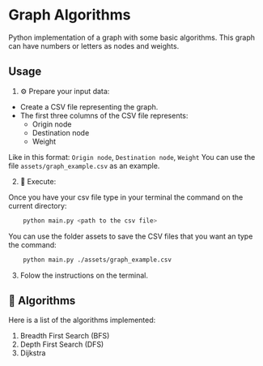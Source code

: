 # Graph Algorithms 
Python implementation of a graph with some basic algorithms. This graph can have numbers or letters as nodes and weights.

## Usage
1. ⚙️ Prepare your input data:

* Create a CSV file representing the graph.
* The first three columns of the CSV file represents:
    - Origin node
    - Destination node
    - Weight

Like in this format: `Origin node`, `Destination node`, `Weight`
You can use the file `assets/graph_example.csv` as an example.

2. 🚀 Execute:

Once you have your csv file type in your terminal the command on the current directory:

```bash
    python main.py <path to the csv file>
```

You can use the folder assets to save the CSV files that you want an type the command:

```bash
    python main.py ./assets/graph_example.csv
```

3. Folow the instructions on the terminal.

## 🤖 Algorithms
Here is a list of the algorithms implemented:
1. Breadth First Search (BFS)
2. Depth First Search (DFS)
3. Dijkstra
